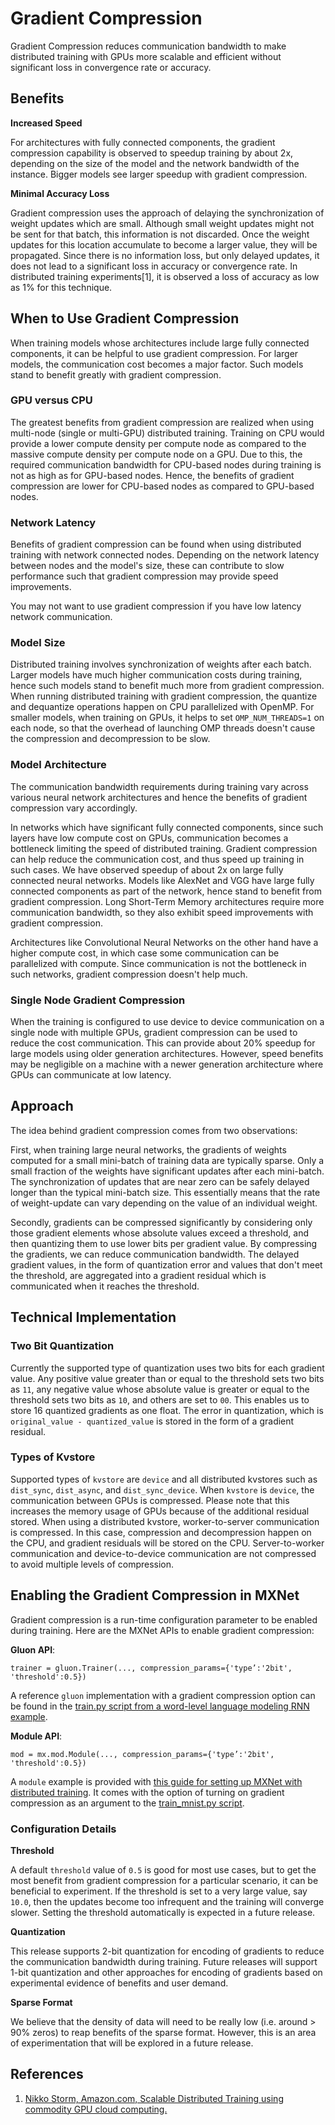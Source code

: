 # Gradient Compression

Gradient Compression reduces communication bandwidth to make distributed training with GPUs more scalable and efficient without significant loss in convergence rate or accuracy.


## Benefits

**Increased Speed**

For architectures with fully connected components, the gradient compression capability is observed to speedup training by about 2x, depending on the size of the model and the network bandwidth of the instance. Bigger models see larger speedup with gradient compression.

**Minimal Accuracy Loss**

Gradient compression uses the approach of delaying the synchronization of weight updates which are small. Although small weight updates might not be sent for that batch, this information is not discarded. Once the weight updates for this location accumulate to become a larger value, they will be propagated. Since there is no information loss, but only delayed updates, it does not lead to a significant loss in accuracy or convergence rate. In distributed training experiments[1], it is observed a loss of accuracy as low as 1% for this technique.


## When to Use Gradient Compression

When training models whose architectures include large fully connected components, it can be helpful to use gradient compression. For larger models, the communication cost becomes a major factor. Such models stand to benefit greatly with gradient compression.


### GPU versus CPU

The greatest benefits from gradient compression are realized when using multi-node (single or multi-GPU) distributed training. Training on CPU would provide a lower compute density per compute node as compared to the massive compute density per compute node on a GPU. Due to this, the required communication bandwidth for CPU-based nodes during training is not as high as for GPU-based nodes. Hence, the benefits of gradient compression are lower for CPU-based nodes as compared to GPU-based nodes.


### Network Latency

Benefits of gradient compression can be found when using distributed training with network connected nodes. Depending on the network latency between nodes and the model's size, these can contribute to slow performance such that gradient compression may provide speed improvements.

You may not want to use gradient compression if you have low latency network communication.


### Model Size

Distributed training involves synchronization of weights after each batch. Larger models have much higher communication costs during training, hence such models stand to benefit much more from gradient compression.
When running distributed training with gradient compression, the quantize and dequantize operations happen on CPU parallelized with OpenMP. For smaller models, when training on GPUs, it helps to set `OMP_NUM_THREADS=1` on each node, so that the overhead of launching OMP threads doesn't cause the compression and decompression to be slow.

### Model Architecture

The communication bandwidth requirements during training vary across various neural network architectures and hence the benefits of gradient compression vary accordingly.

In networks which have significant fully connected components, since such layers have low compute cost on GPUs, communication becomes a bottleneck limiting the speed of distributed training. Gradient compression can help reduce the communication cost, and thus speed up training in such cases. We have observed speedup of about 2x on large fully connected neural networks. Models like AlexNet and VGG have large fully connected components as part of the network, hence stand to benefit from gradient compression. Long Short-Term Memory architectures require more communication bandwidth, so they also exhibit speed improvements with gradient compression.

Architectures like Convolutional Neural Networks on the other hand have a higher compute cost, in which case some communication can be parallelized with compute. Since communication is not the bottleneck in such networks, gradient compression doesn't help much.


### Single Node Gradient Compression

When the training is configured to use device to device communication on a single node with multiple GPUs, gradient compression can be used to reduce the cost communication. This can provide about 20% speedup for large models using older generation architectures. However, speed benefits may be negligible on a machine with a newer generation architecture where GPUs can communicate at low latency.


## Approach

The idea behind gradient compression comes from two observations:

First, when training large neural networks, the gradients of weights computed for a small mini-batch of training data are typically sparse. Only a small fraction of the weights have significant updates after each mini-batch. The synchronization of updates that are near zero can be safely delayed longer than the typical mini-batch size. This essentially means that the rate of weight-update can vary depending on the value of an individual weight.

Secondly, gradients can be compressed significantly by considering only those gradient elements whose absolute values exceed a threshold, and then quantizing them to use lower bits per gradient value. By compressing the gradients, we can reduce communication bandwidth. The delayed gradient values, in the form of quantization error and values that don't meet the threshold, are aggregated into a gradient residual which is communicated when it reaches the threshold.

## Technical Implementation

### Two Bit Quantization

Currently the supported type of quantization uses two bits for each gradient value. Any positive value greater than or equal to the threshold sets two bits as `11`, any negative value whose absolute value is greater or equal to the threshold sets two bits as `10`, and others are set to `00`. This enables us to store 16 quantized gradients as one float. The error in quantization, which is `original_value - quantized_value` is stored in the form of a gradient residual.

### Types of Kvstore

Supported types of `kvstore` are `device` and all distributed kvstores such as `dist_sync`, `dist_async`, and `dist_sync_device`. When `kvstore` is `device`, the communication between GPUs is compressed. Please note that this increases the memory usage of GPUs because of the additional residual stored. When using a distributed kvstore, worker-to-server communication is compressed. In this case, compression and decompression happen on the CPU, and gradient residuals will be stored on the CPU. Server-to-worker communication and device-to-device communication are not compressed to avoid multiple levels of compression.

## Enabling the Gradient Compression in MXNet

Gradient compression is a run-time configuration parameter to be enabled during training. Here are the MXNet APIs to enable gradient compression:

**Gluon API**:

```
trainer = gluon.Trainer(..., compression_params={'type’:'2bit', 'threshold':0.5})
```
A reference `gluon` implementation with a gradient compression option can be found in the [train.py script from a word-level language modeling RNN example](https://github.com/apache/incubator-mxnet/blob/master/example/gluon/word_language_model/train.py).

**Module API**:

```
mod = mx.mod.Module(..., compression_params={'type’:'2bit', 'threshold':0.5})
```

A `module` example is provided with [this guide for setting up MXNet with distributed training](https://mxnet.incubator.apache.org/versions/master/how_to/multi_devices.html#distributed-training-with-multiple-machines). It comes with the option of turning on gradient compression as an argument to the [train_mnist.py script](https://github.com/apache/incubator-mxnet/blob/master/example/image-classification/train_mnist.py).

### Configuration Details

**Threshold**

A default `threshold` value of `0.5` is good for most use cases, but to get the most benefit from gradient compression for a particular scenario, it can be beneficial to experiment. If the threshold is set to a very large value, say `10.0`, then the updates become too infrequent and the training will converge slower. Setting the threshold automatically is expected in a future release.

**Quantization**

This release supports 2-bit quantization for encoding of gradients to reduce the communication bandwidth during training. Future releases will support 1-bit quantization and other approaches for encoding of gradients based on experimental evidence of benefits and user demand.

**Sparse Format**

We believe that the density of data will need to be really low (i.e. around > 90% zeros) to reap benefits of the sparse format. However, this is an area of experimentation that will be explored in a future release.


## References

1. [Nikko Storm, Amazon.com, Scalable Distributed Training using commodity GPU cloud computing.](https://s3-us-west-2.amazonaws.com/amazon.jobs-public-documents/strom_interspeech2015.pdf)
